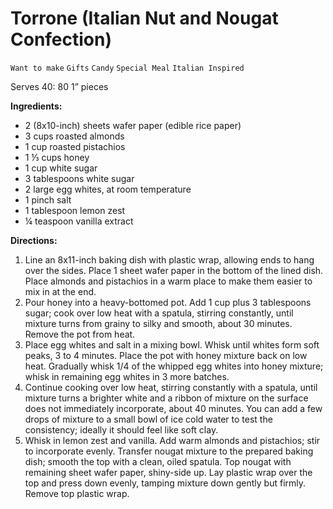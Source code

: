 # Torrone (Italian Nut and Nougat Confection)

`Want to make` `Gifts` `Candy` `Special Meal` `Italian Inspired`

Serves 40: 80 1” pieces

**Ingredients:**

- 2 (8x10-inch) sheets wafer paper (edible rice paper)
- 3 cups roasted almonds
- 1 cup roasted pistachios
- 1 ⅓ cups honey
- 1 cup white sugar
- 3 tablespoons white sugar
- 2 large egg whites, at room temperature
- 1 pinch salt
- 1 tablespoon lemon zest
- ¼ teaspoon vanilla extract

**Directions:**

1. Line an 8x11-inch baking dish with plastic wrap, allowing ends to hang over the sides. Place 1 sheet wafer paper in the bottom of the lined dish. Place almonds and pistachios in a warm place to make them easier to mix in at the end.
2. Pour honey into a heavy-bottomed pot. Add 1 cup plus 3 tablespoons sugar; cook over low heat with a spatula, stirring constantly, until mixture turns from grainy to silky and smooth, about 30 minutes. Remove the pot from heat.
3. Place egg whites and salt in a mixing bowl. Whisk until whites form soft peaks, 3 to 4 minutes. Place the pot with honey mixture back on low heat. Gradually whisk 1/4 of the whipped egg whites into honey mixture; whisk in remaining egg whites in 3 more batches.
4. Continue cooking over low heat, stirring constantly with a spatula, until mixture turns a brighter white and a ribbon of mixture on the surface does not immediately incorporate, about 40 minutes. You can add a few drops of mixture to a small bowl of ice cold water to test the consistency; ideally it should feel like soft clay.
5. Whisk in lemon zest and vanilla. Add warm almonds and pistachios; stir to incorporate evenly. Transfer nougat mixture to the prepared baking dish; smooth the top with a clean, oiled spatula. Top nougat with remaining sheet wafer paper, shiny-side up. Lay plastic wrap over the top and press down evenly, tamping mixture down gently but firmly. Remove top plastic wrap.
